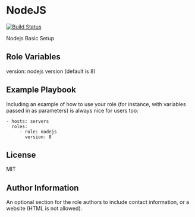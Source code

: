 NodeJS
=========

[![Build Status](https://travis-ci.org/FinalDes/ansible-nodejs.svg?branch=master)](https://travis-ci.org/FinalDes/ansible-nodejs)

Nodejs Basic Setup

Role Variables
--------------
version: nodejs version (default is 8)

Example Playbook
----------------

Including an example of how to use your role (for instance, with variables passed in as parameters) is always nice for users too:

    - hosts: servers
      roles:
         - role: nodejs
           version: 8

License
-------

MIT

Author Information
------------------

An optional section for the role authors to include contact information, or a website (HTML is not allowed).
